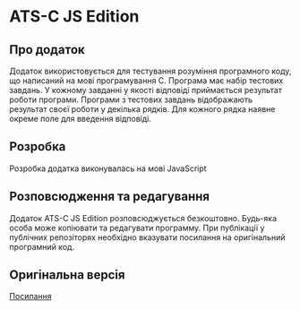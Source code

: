 # ATS-C JS Edition
## Про додаток

Додаток використовується для тестування розуміння програмного коду, що написаний на мові програмування С. Програма має набір тестових завдань. У кожному завданні у якості відповіді приймається результат роботи програми. Програми з тестових завдань відображають результат своєї роботи у декілька рядків. Для кожного рядка наявне окреме поле для введення відповіді.

## Розробка
Розробка додатка виконувалась на мові JavaScript

## Розповсюдження та редагування
Додаток ATS-C JS Edition розповсюджується безкоштовно.
Будь-яка особа може копіювати та редагувати программу. При публікації у публічних репозіторях необхідно вказувати посилання на оригінальний програмний код.

## Оригінальна версія
[Посилання](https://github.com/Lyohha/ATS-C-KhNTU-Edition)